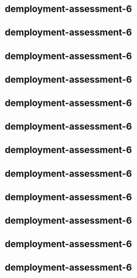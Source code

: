 # demployment-assessment-6
# demployment-assessment-6
# demployment-assessment-6
# demployment-assessment-6
# demployment-assessment-6
# demployment-assessment-6
# demployment-assessment-6
# demployment-assessment-6
# demployment-assessment-6
# demployment-assessment-6
# demployment-assessment-6
# demployment-assessment-6
